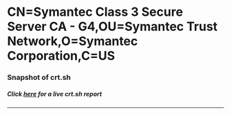 # CN=Symantec Class 3 Secure Server CA - G4,OU=Symantec Trust Network,O=Symantec Corporation,C=US
### Snapshot of crt.sh
##### Click [here](https://crt.sh/?q=Serial_4B1E75C7B57CA587BCAE9ECF30FFF7AA) for a live crt.sh report

---
